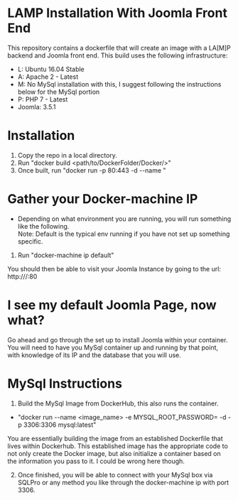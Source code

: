# LAMP Installation With Joomla Front End
This repository contains a dockerfile that will create an image with a LA[M]P backend and Joomla front end. This
build uses the following infrastructure:
- L: Ubuntu 16.04 Stable
- A: Apache 2 - Latest
- M: No MySql installation with this, I suggest following the instructions below for the MySql portion
- P: PHP 7 - Latest
- Joomla: 3.5.1

# Installation
1. Copy the repo in a local directory.
2. Run "docker build <path/to/DockerFolder/Docker/>"
3. Once built, run "docker run -p 80:443 -d --name <container name> <container id>"

# Gather your Docker-machine IP
- Depending on what environment you are running, you will run something like the following.
<br>Note: Default is the typical env running if you have not set up something specific.

1. Run "docker-machine ip default"

You should then be able to visit your Joomla Instance by going to the url:
http://<docker-machine env ip>/:80

# I see my default Joomla Page, now what?
Go ahead and go through the set up to install Joomla within your container. You will need to have you MySql container
up and running by that point, with knowledge of its IP and the database that you will use.

# MySql Instructions

1. Build the MySql Image from DockerHub, this also runs the container.
- "docker run --name <image_name> -e MYSQL_ROOT_PASSWORD=<root password> -d  -p 3306:3306 mysql:latest"

You are essentially building the image from an established Dockerfile that lives within Dockerhub. This established
image has the appropriate code to not only create the Docker image, but also initialize a container based on
the information you pass to it. I could be wrong here though.

2. Once finished, you will be able to connect with your MySql box via SQLPro or any method you like through the
  docker-machine ip with port 3306.
